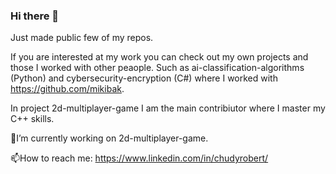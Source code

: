 ### Hi there 👋

Just made public few of my repos.

If you are interested at my work you can check out my own projects and those I worked with other peaople.
Such as ai-classification-algorithms (Python) and cybersecurity-encryption (C#) where I worked with https://github.com/mikibak.

In project 2d-multiplayer-game I am the main contribiutor where I master my C++ skills.

🔭I’m currently working on 2d-multiplayer-game.

📫How to reach me: https://www.linkedin.com/in/chudyrobert/
<!--
**Teravista/Teravista** is a ✨ _special_ ✨ repository because its `README.md` (this file) appears on your GitHub profile.

Here are some ideas to get you started:

- 🔭 I’m currently working on ...
- 🌱 I’m currently learning ...
- 👯 I’m looking to collaborate on ...
- 🤔 I’m looking for help with ...
- 💬 Ask me about ...
- 📫 How to reach me: ...
- 😄 Pronouns: ...
- ⚡ Fun fact: ...
-->
